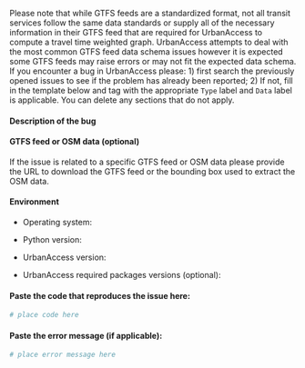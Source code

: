 Please note that while GTFS feeds are a standardized format, not all transit services follow the same data standards or supply all of the necessary information in their GTFS feed that are required for UrbanAccess to compute a travel time weighted graph.  UrbanAccess attempts to deal with the most common GTFS feed data schema issues however it is expected some GTFS feeds may raise errors or may not fit the expected data schema. If you encounter a bug in UrbanAccess please: 1) first search the previously opened issues to see if the problem has already been reported; 2) If not, fill in the template below and tag with the appropriate `Type` label and `Data` label is applicable. You can delete any sections that do not apply.

#### Description of the bug




#### GTFS feed or OSM data (optional) 
If the issue is related to a specific GTFS feed or OSM data please provide the URL to download the GTFS feed or the bounding box used to extract the OSM data.


#### Environment 

- Operating system:

- Python version:

- UrbanAccess version:

- UrbanAccess required packages versions (optional):


#### Paste the code that reproduces the issue here:

```python
# place code here
```


#### Paste the error message (if applicable):
```python
# place error message here
```